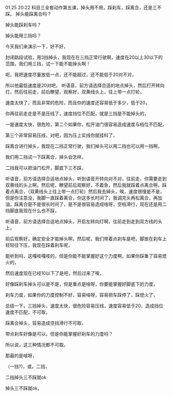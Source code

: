 01.25 20:22
科目三全套动作第五课，掉头用不用，踩刹车，踩离合，还是三不踩。
掉头能踩离合吗？

掉头能踩刹车吗？

掉头能用三挡吗？

今天我们来演示一下，好不好，

封闭路段试验，用3挡掉头，我现在在三挡正常行驶啊，速度在20以上30以下的范围，我们用三挡，试一下能不能掉头啊！

呃，我把速度尽量放低一点，还不能超过，还不能低于20对不对，

所以他最低速度是20对吧，
听语音，前方请选择合适的地点掉头，然后打开转向灯，然后往前走，前后瞭望，观察好，双黄线头上，往上带一点打轮，

速度太快了，而且非常的危险，而且你的速度还容易低于多少，低于20，

你再往前走走是不是压线了，速度挡位不匹配，就是三挡是不能掉头的，

一是速度太快，很危险，第二个如果你，松开油门很容易造成速度与档位不匹配，

第三个非常容易压线，对吧，因为压上实线你就挂科了，

踩离合进行掉头，我现在二挡正常行驶，我们掉头可以用二挡也可以用一挡啊，

我们用二挡试一下踩离合，掉头会怎样，


二挡我可以把油门松开，脚底下三不踩，

听语音，前方请选择合适地点掉头，听到语音开转向对不对，往前走，你需要走到双黄线的头上啊，然后呢，瞭望前后观察好，不着急，然后我就踩着点离合啊，踩着点离合，（双黄线头上往上带一点打轮）然后我去掉头，唉，速度很慢是不是，但是你注意没，我脚一直踩着离合，你这多长时间了，我调完头再松离合，再加油，踩离合是不是很长时间了，是不是很容易造成啥呀，空档滑行，现在还是用二挡脚底我现在什么也不踩，


听语音，前方请选择合适地点掉头，开启左转向灯啊，往前走到走到双方线的头上，

前后观察好，确定安全才能掉头啊，然后呢，我们带着点刹车是吧，脚放在刹车上轻轻往下压，我现在踩着刹车呢，

能听到吗，这嘎吱嘎吱的，但是你能不能掌握好这个力度啊，如果你踩重了容易熄火的，

然后速度现在已经10以下了是吧，然后过来了唉，

好像踩刹车掉头可以是不是，但是重点是啥呀，你要能掌握好脚底下的力度，

刹车力度，如果你的力度控制不好，容易啥呀，容易把车踩停了，踩熄火了，

总结一下，三挡掉头，速度太快，很危险容易压线，速度容易低于20，造成挡位速度不匹配，不可取，

踩离合掉头，容易造成空挡滑行不可取，

带点刹车好像是可以，但是你能掌握好刹车的力度吗？


所以说，这三种情况都不可取，

那最的是啥呀，

（一挡?)，或，二挡，

二挡掉头三不踩就ok

掉头三不踩就ok，
